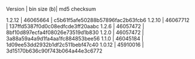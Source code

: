 Version | bin size (b)| md5 checksum

1.2.12	| 46065664 | c5b61f5afe50288b57896fac2b63fcb6
1.2.10	| 46067712 | 137ffd5387f0d0c08edfcde3ff20aabc
1.2.6	| 46057472 | 8bf10d897ecfa4f08026e73519d1b830
1.2.0	| 46057472 | 3a88a59a4a9d1fa4aa1fc884853bee56
1.1.0	| 46045184 | 1d09ee53dd2932b1df2c511bebf47c40
1.0.12	| 45910016 | 3d15170b636c90f743b064a44e3c6772